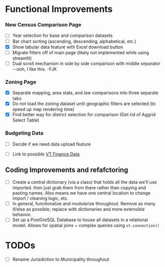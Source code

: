 # Functional Improvements

### New Census Comparison Page
- [ ] Year selection for base and comparison datasets
- [ ] Bar chart sorting (ascending, descending, alphabetical, etc.)
- [X] Show tabular data feature with Excel download button
- [ ] Migrate filters off of main page (likely not implemented while using streamlit)
- [ ] Dual scroll mechanism in side by side comparison with middle separator
        --ooh, I like this. -FJK

### Zoning Page
- [X] Separate mapping, area stats, and law comparisons into three separate tabs
- [X] Do not load the zoning dataset until geographic filters are selected (to speed up map rendering time)
- [X] Find better way for district selection for comparison (Get rid of Aggrid Select Table)

### Budgeting Data
- [ ] Decide if we need data upload feature
- [ ] Link to possible [VT Finance Data](https://data.vermont.gov/Government/Town-Payment-Report/ud6m-kdia/about_data?_gl=1*haczy7*_ga*MTg0MzI5MzkyOC4xNzQ3NzQ3NTM3*_ga_V9WQH77KLW*czE3NTMxOTk1MDIkbzE1JGcxJHQxNzUzMTk5NTU1JGo3JGwwJGgw)


## Coding Improvements and refafctoring
- [ ] Create a central dictionary (via a class) that holds all the data we'll use imported. then just grab them from there rather than copying and pasting names. Also means we have one central location to change import / cleaning logic, etc. 
- [ ] In general, functionalize and modularize throughout. Remove as many if/else as possible; replace with dictionaries and more extensible behavior.
- [ ] Set up a PostGreSQL Database to house all datasets in a relational model. Allows for spatial joins + complex queries using `st.connection()`

# TODOs
* [ ] Rename Jurisdiction to Municipality throughout